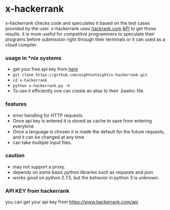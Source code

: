 # x-hackerrank
x-hackerrank checks code and speculates it based on the test cases provided by the user.
x-hackerrank uses [hackrank.com](http://www.hackerrank.com) [API](http://www.hackerrank.com/api) to get those results. it is more useful for competitve programmers to speculate their programs before submission right through their terminals or it can used as a cloud compiler.

### usage in *nix systems
- get your free api key from [here](http://www.hackerrank.com/api)
- `git clone https://github.com/eightnoteight/x-hackerrank.git`
- `cd x-hackerrank`
- `python x-hackerrank.py -h`
- To use it efficiently one can create an alias to their .bashrc file.

### features
- error handling for HTTP requests.
- Once api key is entered it is stored as cache to save from entering everytime
- Once a language is chosen it is made the default for the future requests, and it can be changed at any time
- can take multiple input files.

### caution
- may not support a proxy.
- depends on some basic python libraries such as requests and json
- works good on python 2.7.5, but the behavior in python 3 is unknown.

### API KEY from hackerrank
you can get your api key from https://www.hackerrank.com/api